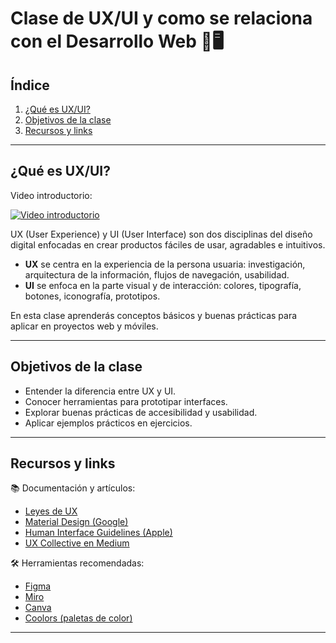 # Clase de UX/UI y como se relaciona con el Desarrollo Web 🎨🖥️ 

## Índice
1. [¿Qué es UX/UI?](#qué-es-uxui)
2. [Objetivos de la clase](#objetivos-de-la-clase)
3. [Recursos y links](#recursos-y-links)

---

## ¿Qué es UX/UI?
Video introductorio:

[![Video introductorio](https://img.youtube.com/vi/yY96hTb8WgI/0.jpg)](https://www.youtube.com/watch?v=yY96hTb8WgI)

UX (User Experience) y UI (User Interface) son dos disciplinas del diseño digital enfocadas en crear productos fáciles de usar, agradables e intuitivos.

- **UX** se centra en la experiencia de la persona usuaria: investigación, arquitectura de la información, flujos de navegación, usabilidad.  
- **UI** se enfoca en la parte visual y de interacción: colores, tipografía, botones, iconografía, prototipos.

En esta clase aprenderás conceptos básicos y buenas prácticas para aplicar en proyectos web y móviles.

---

## Objetivos de la clase
- Entender la diferencia entre UX y UI.  
- Conocer herramientas para prototipar interfaces.  
- Explorar buenas prácticas de accesibilidad y usabilidad.  
- Aplicar ejemplos prácticos en ejercicios.  

---

## Recursos y links
📚 Documentación y artículos:
- [Leyes de UX](https://laws-of-ux.com/es/)  
- [Material Design (Google)](https://m3.material.io/)  
- [Human Interface Guidelines (Apple)](https://developer.apple.com/design/human-interface-guidelines/)  
- [UX Collective en Medium](https://uxdesign.cc/)  

🛠️ Herramientas recomendadas:
- [Figma](https://www.figma.com/)  
- [Miro](https://miro.com/)  
- [Canva](https://www.canva.com/)  
- [Coolors (paletas de color)](https://coolors.co/)  

---

